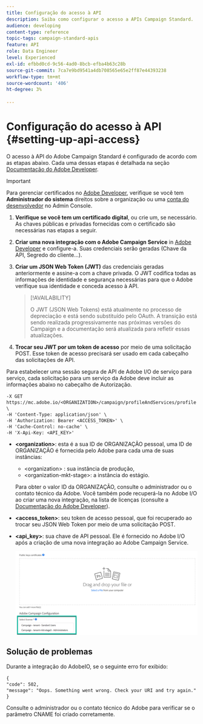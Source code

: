 ```yaml
---
title: Configuração do acesso à API
description: Saiba como configurar o acesso a APIs Campaign Standard.
audience: developing
content-type: reference
topic-tags: campaign-standard-apis
feature: API
role: Data Engineer
level: Experienced
exl-id: efbbd0cd-9c56-4ad0-8bcb-efba4b63c28b
source-git-commit: 7ca7e9bd9541a4db708565e65e2ff87e44393238
workflow-type: tm+mt
source-wordcount: '406'
ht-degree: 3%

---
```


# Configuração do acesso à API {#setting-up-api-access}

O acesso à API do Adobe Campaign Standard é configurado de acordo com as etapas abaixo. Cada uma dessas etapas é detalhada na seção [Documentação do Adobe Developer](https://developer.adobe.com/developer-console/docs/guides/#!AdobeDocs/adobeio-auth/master/AuthenticationOverview/ServiceAccountIntegration.md).

>[!IMPORTANT]
>
>Para gerenciar certificados no [Adobe Developer](https://developer.adobe.com/), verifique se você tem **Administrador do sistema** direitos sobre a organização ou uma [conta do desenvolvedor](https://helpx.adobe.com/br/enterprise/using/manage-developers.html) no Admin Console.

1. **Verifique se você tem um certificado digital**, ou crie um, se necessário. As chaves públicas e privadas fornecidas com o certificado são necessárias nas etapas a seguir.
1. **Criar uma nova integração com o Adobe Campaign Service** in [Adobe Developer](https://developer.adobe.com/) e configure-a. Suas credenciais serão geradas (Chave da API, Segredo do cliente...).
1. **Criar um JSON Web Token (JWT)** das credenciais geradas anteriormente e assine-a com a chave privada. O JWT codifica todas as informações de identidade e segurança necessárias para que o Adobe verifique sua identidade e conceda acesso à API.

   >[!AVAILABILITY]
   >
   >O JWT (JSON Web Tokens) está atualmente no processo de depreciação e está sendo substituído pelo OAuth. A transição está sendo realizada progressivamente nas próximas versões do Campaign e a documentação será atualizada para refletir essas atualizações.

1. **Trocar seu JWT por um token de acesso** por meio de uma solicitação POST. Esse token de acesso precisará ser usado em cada cabeçalho das solicitações de API.

Para estabelecer uma sessão segura de API de Adobe I/O de serviço para serviço, cada solicitação para um serviço da Adobe deve incluir as informações abaixo no cabeçalho de Autorização.

```
-X GET https://mc.adobe.io/<ORGANIZATION>/campaign/profileAndServices/profile \
-H 'Content-Type: application/json' \
-H 'Authorization: Bearer <ACCESS_TOKEN>' \
-H 'Cache-Control: no-cache' \
-H 'X-Api-Key: <API_KEY>'
```

* **&lt;organization>**: esta é a sua ID de ORGANIZAÇÃO pessoal, uma ID de ORGANIZAÇÃO é fornecida pelo Adobe para cada uma de suas instâncias:

   * &lt;organization> : sua instância de produção,
   * &lt;organization-mkt-stage>: a instância do estágio.

  Para obter o valor ID da ORGANIZAÇÃO, consulte o administrador ou o contato técnico da Adobe. Você também pode recuperá-la no Adobe I/O ao criar uma nova integração, na lista de licenças (consulte a <a href="https://developer.adobe.com/developer-console/docs/guides/authentication/">Documentação do Adobe Developer</a>).

* **&lt;access_token>**: seu token de acesso pessoal, que foi recuperado ao trocar seu JSON Web Token por meio de uma solicitação POST.

* **&lt;api_key>**: sua chave de API pessoal. Ele é fornecido no Adobe I/O após a criação de uma nova integração ao Adobe Campaign Service.

  ![texto alternativo](assets/tenant.png)

## Solução de problemas

Durante a integração do AdobeIO, se o seguinte erro for exibido:

```
{ 
"code": 502, 
"message": "Oops. Something went wrong. Check your URI and try again." 
}
```


Consulte o administrador ou o contato técnico do Adobe para verificar se o parâmetro CNAME foi criado corretamente.
